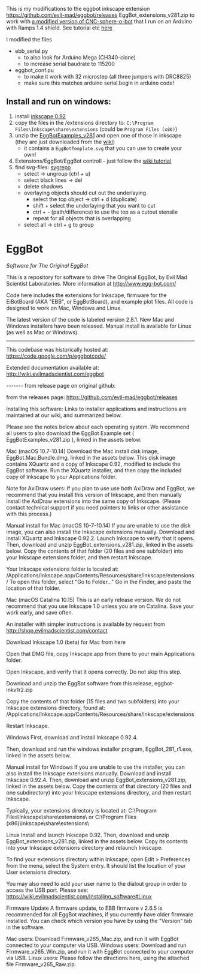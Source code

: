 This is my modifications to the eggbot inkscape extension https://github.com/evil-mad/eggbot/releases EggBot_extensions_v281.zip to work with [a modified version of CNC-sphere-o-bot](https://github.com/klalle/CNC-sphere-o-bot_Ramps_1.4) that I run on an Arduino with Ramps 1.4 shield. 
See tutorial etc [here](https://wiki.evilmadscientist.com/The_Original_Egg-Bot_Kit)

I modified the files
- ebb_serial.py
    - to also look for Arduino Mega (CH340-clone)
    - to increase serial baudrate to 115200
- eggbot_conf.pu
    - to make it work with 32 microstep (all three jumpers with DRC8825)
    - make sure this matches arduino serial.begin in arduino code!

## Install and run on windows:
1. install [inkscape 0.92](https://inkscape.org/release/0.92.4/windows/) 
2. copy the files in the /extensions directory to: `C:\Program Files\Inkscape\share\extensions` (could be `Program Files (x86)`)
3. unzip the [EggBotExamples_v281](EggBotExamples_v281.zip) and open one of those in inkscape (they are just downloaded from the [wiki](https://wiki.evilmadscientist.com/Installing_software))
    - it contains a `EggBotTemplate.svg` that you can use to create your own!
4. Extensions/EggBot/EggBot controll - just follow the [wiki tutorial](https://wiki.evilmadscientist.com/Making_your_first_plot)
5. find svg-files: [svgrepo](https://www.svgrepo.com/collection/easter-14/) 
    - select -> ungroup (ctrl + u)
    - select black lines -> del
    - delete shadows
    - overlaying objects should cut out the underlaying
        - select the top object -> ctrl + d (duplicate)
        - shift + select the underlaying that you want to cut 
        - ctrl + - (path/difference) to use the top as a cutout stensile
        - repeat for all objects that is overlapping
    - select all -> ctrl + g to group


EggBot
======

*_Software for The Original EggBot_*

This is a repository for software to drive The Original EggBot, by Evil Mad Scientist Laboratories. More information at http://www.egg-bot.com/

Code here includes the extensions for Inkscape, firmware for the EiBotBoard (AKA "EBB", or EggBotBoard), and example plot files. All code is designed to work on Mac, Windows and Linux.

The latest version of the code is labeled version 2.8.1. New Mac and Windows installers have been released. Manual install is available for Linux (as well as Mac or Windows).


----

This codebase was historically hosted at: https://code.google.com/p/eggbotcode/

Extended documentation available at: http://wiki.evilmadscientist.com/eggbot

------- from release page on original github:

from the releases page: https://github.com/evil-mad/eggbot/releases

Installing this software:
Links to installer applications and instructions are maintained at our wiki, and summarized below.

Please see the notes below about each operating system. We recommend all users to also download the EggBot Example set ( EggBotExamples_v281.zip ), linked in the assets below.

Mac (macOS 10.7-10.14)
Download the Mac install disk image, EggBot.Mac.Bundle.dmg, linked in the assets below. This disk image contains XQuartz and a copy of Inkscape 0.92, modified to include the EggBot software. Run the XQuartz installer, and then copy the included copy of Inkscape to your Applications folder.

Note for AxiDraw users: If you plan to use use both AxiDraw and EggBot, we recommend that you install this version of Inkscape, and then manually install the AxiDraw extensions into the same copy of Inkscape. (Please contact technical support if you need pointers to links or other assistance with this process.)

Manual install for Mac (macOS 10-7-10.14)
If you are unable to use the disk image, you can also install the Inkscape extensions manually. Download and install XQuartz and Inkscape 0.92.2. Launch Inkscape to verify that it opens. Then, download and unzip EggBot_extensions_v281.zip, linked in the assets below. Copy the contents of that folder (20 files and one subfolder) into your Inkscape extensions folder, and then restart Inkscape.

Your Inkscape extensions folder is located at: /Applications/Inkscape.app/Contents/Resources/share/inkscape/extensions/
To open this folder, select "Go to Folder..." Go in the Finder, and paste the location of that folder.

Mac (macOS Catalina 10.15)
This is an early release version. We do not recommend that you use Inkscape 1.0 unless you are on Catalina. Save your work early, and save often.

An installer with simpler instructions is available by request from http://shop.evilmadscientist.com/contact

Download Inkscape 1.0 (beta) for Mac from here

Open that DMG file, copy Inkscape.app from there to your main Applications folder.

Open Inkscape, and verify that it opens correctly. Do not skip this step.

Download and unzip the EggBot software from this release, eggbot-inkv1r2.zip

Copy the contents of that folder (15 files and two subfolders) into your Inkscape extensions directory, found at: /Applications/Inkscape.app/Contents/Resources/share/inkscape/extensions

Restart Inkscape.

Windows
First, download and install Inkscape 0.92.4.

Then, download and run the windows installer program, EggBot_281_r1.exe, linked in the assets below.

Manual install for Windows
If you are unable to use the installer, you can also install the Inkscape extensions manually. Download and install Inkscape 0.92.4. Then, download and unzip EggBot_extensions_v281.zip, linked in the assets below. Copy the contents of that directory (20 files and one subdirectory) into your Inkscape extensions directory, and then restart Inkscape.

Typically, your extensions directory is located at:
C:\Program Files\Inkscape\share\extensions\ or
C:\Program Files (x86)\Inkscape\share\extensions\

Linux
Install and launch Inkscape 0.92. Then, download and unzip EggBot_extensions_v281.zip, linked in the assets below. Copy its contents into your Inkscape extensions directory and relaunch Inkscape.

To find your extensions directory within Inkscape, open Edit > Preferences from the menu, select the System entry. It should list the location of your User extensions directory.

You may also need to add your user name to the dialout group in order to access the USB port. Please see:
https://wiki.evilmadscientist.com/Installing_software#Linux

Firmware Update
A firmware update, to EBB firmware v 2.6.5 is recommended for all EggBot machines, if you currently have older firmware installed. You can check which version you have by using the "Version" tab in the software.

Mac users: Download Firmware_v265_Mac.zip, and run it with EggBot connected to your computer via USB.
Windows users: Download and run Firmware_v265_Win.zip, and run it with EggBot connected to your computer via USB.
Linux users: Please follow the directions here, using the attached file Firmware_v265_Raw.zip.

